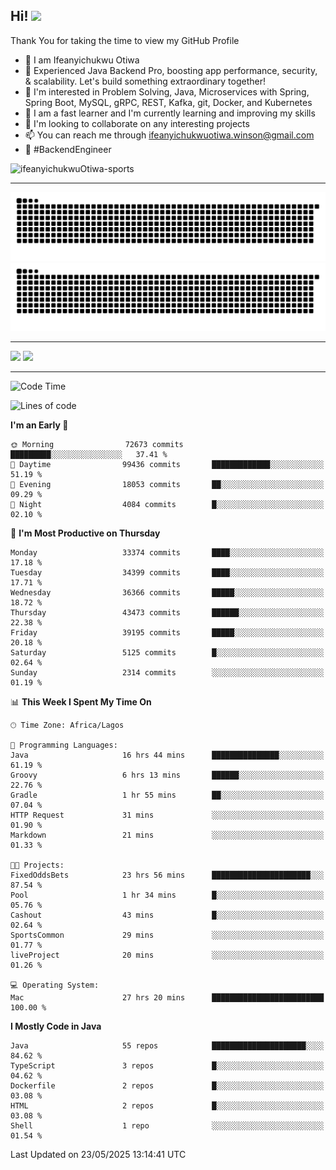 <!-- BLOG-POST-LIST:START --><!-- BLOG-POST-LIST:END -->

## Hi! <img src="https://media.giphy.com/media/hvRJCLFzcasrR4ia7z/giphy.gif" width="4%"> 

Thank You for taking the time to view my GitHub Profile

- 👋 I am Ifeanyichukwu Otiwa
- 🚀 Experienced Java Backend Pro, boosting app performance, security, & scalability. Let's build something extraordinary together!
- 👀 I'm interested in Problem Solving, Java, Microservices with Spring, Spring Boot, MySQL, gRPC, REST, Kafka, git, Docker, and Kubernetes
- 🌱 I am a fast learner and I'm currently learning and improving my skills
- 💞️ I'm looking to collaborate on any interesting projects
- 📫 You can reach me through ifeanyichukwuotiwa.winson@gmail.com
- 🚀 #BackendEngineer

<p align="left" marginTop="10px"> <img src="https://komarev.com/ghpvc/?username=ifeanyichukwuOtiwa-sports&label=Profile%20views&color=0e75b6&style=for-the-badge" alt="ifeanyichukwuOtiwa-sports" /> </p>

***

<!--🐍📈SNAKEGRAPH / 🌐WEBSITE: https://github.com/Platane/snk -->
![github contribution grid snake animation](https://raw.githubusercontent.com/ifeanyichukwuOtiwa-sports/ifeanyichukwuOtiwa-sports/output/github-contribution-grid-snake-dark.svg#gh-dark-mode-only)![github contribution grid snake animation](https://raw.githubusercontent.com/ifeanyichukwuOtiwa-sports/ifeanyichukwuOtiwa-sports/output/github-contribution-grid-snake.svg#gh-light-mode-only)

***

<p float="left">
  <img float="left" src="https://github-readme-stats.vercel.app/api?username=ifeanyichukwuOtiwa-sports&count_private=true&include_all_commits=true&theme=react&show_icons=true" />
  <img float="right" src="https://github-readme-stats.vercel.app/api/top-langs/?username=ifeanyichukwuOtiwa-sports&layout=compact&show_icons=true&theme=react" /> 
</p>

***



<!--START_SECTION:waka-->
![Code Time](http://img.shields.io/badge/Code%20Time-3%2C723%20hrs%2014%20mins-blue)

![Lines of code](https://img.shields.io/badge/From%20Hello%20World%20I%27ve%20Written-52.4%20million%20lines%20of%20code-blue)

**I'm an Early 🐤** 

```text
🌞 Morning                72673 commits       █████████░░░░░░░░░░░░░░░░   37.41 % 
🌆 Daytime                99436 commits       █████████████░░░░░░░░░░░░   51.19 % 
🌃 Evening                18053 commits       ██░░░░░░░░░░░░░░░░░░░░░░░   09.29 % 
🌙 Night                  4084 commits        █░░░░░░░░░░░░░░░░░░░░░░░░   02.10 % 
```
📅 **I'm Most Productive on Thursday** 

```text
Monday                   33374 commits       ████░░░░░░░░░░░░░░░░░░░░░   17.18 % 
Tuesday                  34399 commits       ████░░░░░░░░░░░░░░░░░░░░░   17.71 % 
Wednesday                36366 commits       █████░░░░░░░░░░░░░░░░░░░░   18.72 % 
Thursday                 43473 commits       ██████░░░░░░░░░░░░░░░░░░░   22.38 % 
Friday                   39195 commits       █████░░░░░░░░░░░░░░░░░░░░   20.18 % 
Saturday                 5125 commits        █░░░░░░░░░░░░░░░░░░░░░░░░   02.64 % 
Sunday                   2314 commits        ░░░░░░░░░░░░░░░░░░░░░░░░░   01.19 % 
```


📊 **This Week I Spent My Time On** 

```text
🕑︎ Time Zone: Africa/Lagos

💬 Programming Languages: 
Java                     16 hrs 44 mins      ███████████████░░░░░░░░░░   61.19 % 
Groovy                   6 hrs 13 mins       ██████░░░░░░░░░░░░░░░░░░░   22.76 % 
Gradle                   1 hr 55 mins        ██░░░░░░░░░░░░░░░░░░░░░░░   07.04 % 
HTTP Request             31 mins             ░░░░░░░░░░░░░░░░░░░░░░░░░   01.90 % 
Markdown                 21 mins             ░░░░░░░░░░░░░░░░░░░░░░░░░   01.33 % 

🐱‍💻 Projects: 
FixedOddsBets            23 hrs 56 mins      ██████████████████████░░░   87.54 % 
Pool                     1 hr 34 mins        █░░░░░░░░░░░░░░░░░░░░░░░░   05.76 % 
Cashout                  43 mins             █░░░░░░░░░░░░░░░░░░░░░░░░   02.64 % 
SportsCommon             29 mins             ░░░░░░░░░░░░░░░░░░░░░░░░░   01.77 % 
liveProject              20 mins             ░░░░░░░░░░░░░░░░░░░░░░░░░   01.26 % 

💻 Operating System: 
Mac                      27 hrs 20 mins      █████████████████████████   100.00 % 
```

**I Mostly Code in Java** 

```text
Java                     55 repos            █████████████████████░░░░   84.62 % 
TypeScript               3 repos             █░░░░░░░░░░░░░░░░░░░░░░░░   04.62 % 
Dockerfile               2 repos             █░░░░░░░░░░░░░░░░░░░░░░░░   03.08 % 
HTML                     2 repos             █░░░░░░░░░░░░░░░░░░░░░░░░   03.08 % 
Shell                    1 repo              ░░░░░░░░░░░░░░░░░░░░░░░░░   01.54 % 
```




 Last Updated on 23/05/2025 13:14:41 UTC
<!--END_SECTION:waka-->

<!--
<p align="center">
![trophy](https://github-profile-trophy.vercel.app/?username=ifeanyichukwuOtiwa-sports&theme=onedark) (https://github.com/ryo-ma/github-profile-trophy)
</p>
-->

<!---
ifeanyi-otiwa/ifeanyi-otiwa is a ✨ special ✨ repository because its `README.md` (this file) appears on your GitHub profile.
You can click the Preview link to take a look at your changes.
--->
